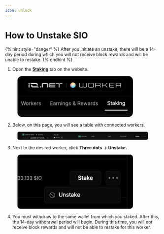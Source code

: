 ```yaml
---
icon: unlock
---
```


# How to Unstake $IO

{% hint style="danger" %}
After you initiate an unstake, there will be a 14-day period during which you will not receive block rewards and will be unable to restake.
{% endhint %}

1. Open the [**Staking**](https://worker.io.net/worker/integrated-staking) tab on the website.

<figure><img src=".gitbook/assets/st1 (1).png" alt="" width="375"><figcaption></figcaption></figure>

2. Below, on this page, you will see a table with connected workers.

<figure><img src=".gitbook/assets/unstake (1).png" alt=""><figcaption></figcaption></figure>

3. Next to the desired worker, click **Three dots → Unstake.**

<figure><img src=".gitbook/assets/unstake2.png" alt="" width="375"><figcaption></figcaption></figure>

4. You must withdraw to the same wallet from which you staked. After this, the 14-day withdrawal period will begin. During this time, you will not receive block rewards and will not be able to restake for this worker.

